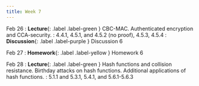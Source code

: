 ```yaml
---
title: Week 7
---
```


Feb 26
: **Lecture**{: .label .label-green } CBC-MAC. Authenticated encryption and CCA-security.
    : 4.4.1, 4.5.1, and 4.5.2 (no proof), 4.5.3, 4.5.4
: **Discussion**{: .label .label-purple } Discussion 6

Feb 27
: **Homework**{: .label .label-yellow } Homework 6

Feb 28
: **Lecture**{: .label .label-green } Hash functions and collision resistance. Birthday attacks on hash functions. Additional applications of hash functions.
    : 5.1.1 and 5.3.1, 5.4.1, and 5.6.1-5.6.3

